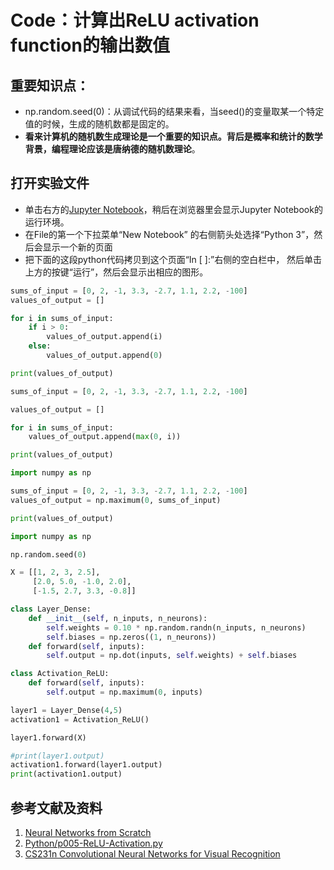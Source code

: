 # Code：计算出ReLU activation function的输出数值

## 重要知识点：
- np.random.seed(0)：从调试代码的结果来看，当seed()的变量取某一个特定值的时候，生成的随机数都是固定的。
- **看来计算机的随机数生成理论是一个重要的知识点。背后是概率和统计的数学背景，编程理论应该是唐纳德的随机数理论**。

## 打开实验文件

- 单击右方的[Jupyter Notebook](https://mybinder.org/v2/gh/ipython/ipython-in-depth/master?filepath=binder/Index.ipynb)，稍后在浏览器里会显示Jupyter Notebook的运行环境。
- 在File的第一个下拉菜单“New Notebook” 的右侧箭头处选择“Python 3”，然后会显示一个新的页面
- 把下面的这段python代码拷贝到这个页面“In [ ]:”右侧的空白栏中， 然后单击上方的按键“运行”，然后会显示出相应的图形。

```python
sums_of_input = [0, 2, -1, 3.3, -2.7, 1.1, 2.2, -100]
values_of_output = []

for i in sums_of_input:
	if i > 0:
		values_of_output.append(i)
	else:
		values_of_output.append(0)

print(values_of_output)
```

```python
sums_of_input = [0, 2, -1, 3.3, -2.7, 1.1, 2.2, -100]

values_of_output = []

for i in sums_of_input:
	values_of_output.append(max(0, i))

print(values_of_output)
```

```python
import numpy as np

sums_of_input = [0, 2, -1, 3.3, -2.7, 1.1, 2.2, -100]
values_of_output = np.maximum(0, sums_of_input)

print(values_of_output)
```

```python
import numpy as np 

np.random.seed(0)

X = [[1, 2, 3, 2.5],
     [2.0, 5.0, -1.0, 2.0],
     [-1.5, 2.7, 3.3, -0.8]]

class Layer_Dense:
    def __init__(self, n_inputs, n_neurons):
        self.weights = 0.10 * np.random.randn(n_inputs, n_neurons)
        self.biases = np.zeros((1, n_neurons))
    def forward(self, inputs):
        self.output = np.dot(inputs, self.weights) + self.biases

class Activation_ReLU:
    def forward(self, inputs):
        self.output = np.maximum(0, inputs)

layer1 = Layer_Dense(4,5)
activation1 = Activation_ReLU()

layer1.forward(X)

#print(layer1.output)
activation1.forward(layer1.output)
print(activation1.output)
```

## 参考文献及资料

1. [Neural Networks from Scratch](https://nnfs.io/)
2. [Python/p005-ReLU-Activation.py](https://github.com/Sentdex/NNfSiX/blob/master/Python/p005-ReLU-Activation.py)
3. [CS231n Convolutional Neural Networks for Visual Recognition](https://cs231n.github.io/neural-networks-case-study/)